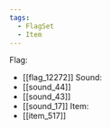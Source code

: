 ```yaml
---
tags:
  - FlagSet
  - Item
---
```

Flag:
- [[flag_12272]]
Sound:
- [[sound_44]]
- [[sound_43]]
- [[sound_17]]
Item:
- [[item_517]]
